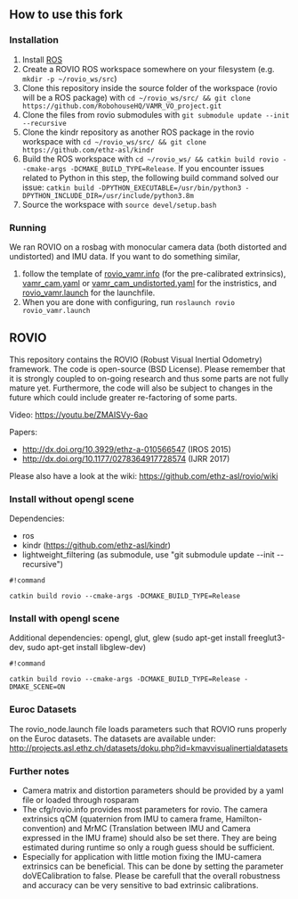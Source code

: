 ## How to use this fork
### Installation
1. Install [ROS](http://wiki.ros.org/ROS/Installation)
2. Create a ROVIO ROS workspace somewhere on your filesystem (e.g. `mkdir -p ~/rovio_ws/src`)
3. Clone this repository inside the source folder of the workspace (rovio will be a ROS package) with `cd ~/rovio_ws/src/ && git clone https://github.com/RobohouseHQ/VAMR_VO_project.git`
4. Clone the files from rovio submodules with `git submodule update --init --recursive`
5. Clone the kindr repository as another ROS package in the rovio workspace with `cd ~/rovio_ws/src/ && git clone https://github.com/ethz-asl/kindr`
6. Build the ROS workspace with `cd ~/rovio_ws/ && catkin build rovio --cmake-args -DCMAKE_BUILD_TYPE=Release`. If you encounter issues related to Python in this step, the following build command solved our issue: `catkin build -DPYTHON_EXECUTABLE=/usr/bin/python3 -DPYTHON_INCLUDE_DIR=/usr/include/python3.8m`
7. Source the workspace with `source devel/setup.bash`

### Running
We ran ROVIO on a rosbag with monocular camera data (both distorted and undistorted) and IMU data.
If you want to do something similar, 
1. follow the template of [rovio_vamr.info](cfg/rovio_vamr.info) (for the pre-calibrated extrinsics), [vamr_cam.yaml](cfg/vamr_cam.yaml) or [vamr_cam_undistorted.yaml](cfg/vamr_cam_undistorted.yaml) for the instristics, and [rovio_vamr.launch](launch/rovio_vamr.launch) for the launchfile.
2. When you are done with configuring, run `roslaunch rovio rovio_vamr.launch`

## ROVIO

This repository contains the ROVIO (Robust Visual Inertial Odometry) framework. The code is open-source (BSD License). Please remember that it is strongly coupled to on-going research and thus some parts are not fully mature yet. Furthermore, the code will also be subject to changes in the future which could include greater re-factoring of some parts.

Video: https://youtu.be/ZMAISVy-6ao

Papers:
* http://dx.doi.org/10.3929/ethz-a-010566547 (IROS 2015)
* http://dx.doi.org/10.1177/0278364917728574 (IJRR 2017)

Please also have a look at the wiki: https://github.com/ethz-asl/rovio/wiki

### Install without opengl scene ###
Dependencies:
* ros
* kindr (https://github.com/ethz-asl/kindr)
* lightweight_filtering (as submodule, use "git submodule update --init --recursive")

```
#!command

catkin build rovio --cmake-args -DCMAKE_BUILD_TYPE=Release
```

### Install with opengl scene ###
Additional dependencies: opengl, glut, glew (sudo apt-get install freeglut3-dev, sudo apt-get install libglew-dev)
```
#!command

catkin build rovio --cmake-args -DCMAKE_BUILD_TYPE=Release -DMAKE_SCENE=ON
```

### Euroc Datasets ###
The rovio_node.launch file loads parameters such that ROVIO runs properly on the Euroc datasets. The datasets are available under:
http://projects.asl.ethz.ch/datasets/doku.php?id=kmavvisualinertialdatasets

### Further notes ###
* Camera matrix and distortion parameters should be provided by a yaml file or loaded through rosparam
* The cfg/rovio.info provides most parameters for rovio. The camera extrinsics qCM (quaternion from IMU to camera frame, Hamilton-convention) and MrMC (Translation between IMU and Camera expressed in the IMU frame) should also be set there. They are being estimated during runtime so only a rough guess should be sufficient.
* Especially for application with little motion fixing the IMU-camera extrinsics can be beneficial. This can be done by setting the parameter doVECalibration to false. Please be carefull that the overall robustness and accuracy can be very sensitive to bad extrinsic calibrations.
